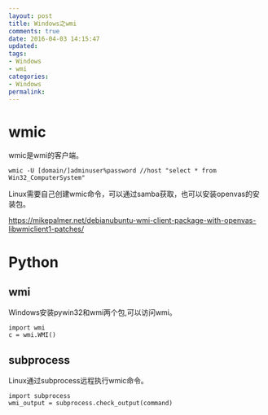 ```yaml
---
layout: post
title: Windows之wmi
comments: true
date: 2016-04-03 14:15:47
updated:
tags:
- Windows
- wmi
categories:
- Windows
permalink:
---
```


# wmic

wmic是wmi的客户端。

    wmic -U [domain/]adminuser%password //host "select * from Win32_ComputerSystem"

Linux需要自己创建wmic命令，可以通过samba获取，也可以安装openvas的安装包。

<https://mikepalmer.net/debianubuntu-wmi-client-package-with-openvas-libwmiclient1-patches/>

# Python

## wmi

Windows安装pywin32和wmi两个包,可以访问wmi。

    import wmi
    c = wmi.WMI()

## subprocess

Linux通过subprocess远程执行wmic命令。

    import subprocess
    wmi_output = subprocess.check_output(command)
